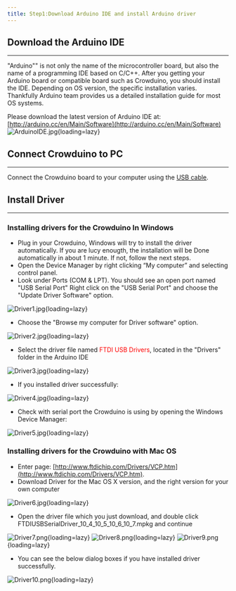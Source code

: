 ```yaml
---
title: Step1:Download Arduino IDE and install Arduino driver
---
```


## Download the Arduino IDE
------------------------


"Arduino"" is not only the name of the microcontroller board, but also the name of a programming IDE based on C/C++. After you getting your Arduino board or compatible board such as Crowduino, you should install the IDE. Depending on OS version, the specific installation varies. Thankfully Arduino team provides us a detailed installation guide for most OS systems.

Please download the latest version of Arduino IDE at: [http://arduino.cc/en/Main/Software](http://arduino.cc/en/Main/Software)
![ArduinoIDE.jpg](https://wiki.elecrow.com/images/7/79/ArduinoIDE.jpg){loading=lazy}

## Connect Crowduino to PC
-----------------------

Connect the Crowduino board to your computer using the [USB cable](http://www.elecrow.com/prototyping-c-80/cables-wire-c-80_86/mini-usb-cable-3m-p-348.html).

## Install Driver
--------------

### **Installing drivers for the Crowduino In Windows**

- Plug in your Crowduino, Windows will try to install the driver automatically. If you are lucy enougth, the installation will be Done automatically in about 1 minute. If not, follow the next steps.
- Open the Device Manager by right clicking “My computer” and selecting control panel.
- Look under Ports (COM &amp; LPT). You should see an open port named "USB Serial Port" Right click on the "USB Serial Port" and choose the "Update Driver Software" option.


![Driver1.jpg](https://wiki.elecrow.com/images/thumb/d/dc/Driver1.jpg/400px-Driver1.jpg){loading=lazy}

- Choose the "Browse my computer for Driver software" option.


![Driver2.jpg](https://wiki.elecrow.com/images/thumb/8/8c/Driver2.jpg/400px-Driver2.jpg){loading=lazy}

- Select the driver file named <font color="red">FTDI USB Drivers</font>, located in the "Drivers" folder in the Arduino IDE


![Driver3.jpg](https://wiki.elecrow.com/images/7/79/Driver3.jpg){loading=lazy}

- If you installed driver successfully:


![Driver4.jpg](https://wiki.elecrow.com/images/thumb/6/67/Driver4.jpg/400px-Driver4.jpg){loading=lazy}

- Check with serial port the Crowduino is using by opening the Windows Device Manager:


![Driver5.jpg](https://wiki.elecrow.com/images/thumb/6/64/Driver5.jpg/400px-Driver5.jpg){loading=lazy}

### Installing drivers for the Crowduino with Mac OS

- Enter page: [http://www.ftdichip.com/Drivers/VCP.htm](http://www.ftdichip.com/Drivers/VCP.htm).
- Download Driver for the Mac OS X version, and the right version for your own computer


![Driver6.jpg](https://wiki.elecrow.com/images/thumb/d/de/Driver6.jpg/500px-Driver6.jpg){loading=lazy}

- Open the driver file which you just download, and double click FTDIUSBSerialDriver\_10\_4\_10\_5\_10\_6\_10\_7.mpkg and continue


![Driver7.png](https://wiki.elecrow.com/images/b/b2/Driver7.png){loading=lazy}
![Driver8.png](https://wiki.elecrow.com/images/1/12/Driver8.png){loading=lazy}
![Driver9.png](https://wiki.elecrow.com/images/2/24/Driver9.png){loading=lazy}

- You can see the below dialog boxes if you have installed driver successfully.


![Driver10.png](https://wiki.elecrow.com/images/2/2e/Driver10.png){loading=lazy}
